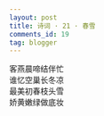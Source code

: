 ```yaml
---
layout: post
title: 诗词 · 21 · 春雪
comments_id: 19
tag: blogger
---
```

客燕晨啼结伴忙<br />
谁忆空巢长冬凉<br />
最美初春枝头雪<br />
娇黄嫩绿做底妆
​